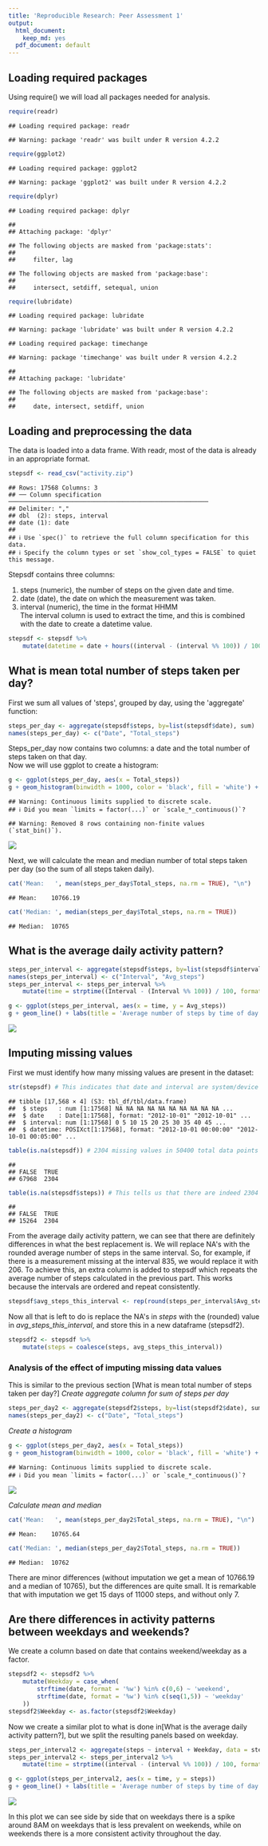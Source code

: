 ```yaml
---
title: 'Reproducible Research: Peer Assessment 1'
output:
  html_document:
    keep_md: yes
  pdf_document: default
---
```


## Loading required packages
Using require() we will load all packages needed for analysis.

```r
require(readr)
```

```
## Loading required package: readr
```

```
## Warning: package 'readr' was built under R version 4.2.2
```

```r
require(ggplot2)
```

```
## Loading required package: ggplot2
```

```
## Warning: package 'ggplot2' was built under R version 4.2.2
```

```r
require(dplyr)
```

```
## Loading required package: dplyr
```

```
## 
## Attaching package: 'dplyr'
```

```
## The following objects are masked from 'package:stats':
## 
##     filter, lag
```

```
## The following objects are masked from 'package:base':
## 
##     intersect, setdiff, setequal, union
```

```r
require(lubridate)
```

```
## Loading required package: lubridate
```

```
## Warning: package 'lubridate' was built under R version 4.2.2
```

```
## Loading required package: timechange
```

```
## Warning: package 'timechange' was built under R version 4.2.2
```

```
## 
## Attaching package: 'lubridate'
```

```
## The following objects are masked from 'package:base':
## 
##     date, intersect, setdiff, union
```

## Loading and preprocessing the data
The data is loaded into a data frame. With readr, most of the data is already in an appropriate format.  

```r
stepsdf <- read_csv("activity.zip")
```

```
## Rows: 17568 Columns: 3
## ── Column specification ────────────────────────────────────────────────────────
## Delimiter: ","
## dbl  (2): steps, interval
## date (1): date
## 
## ℹ Use `spec()` to retrieve the full column specification for this data.
## ℹ Specify the column types or set `show_col_types = FALSE` to quiet this message.
```
Stepsdf contains three columns:
1. steps (numeric), the number of steps on the given date and time. 
2. date (date), the date on which the measurement was taken.
3. interval (numeric), the time in the format HHMM  
The interval column is used to extract the time, and this is combined with the date to create a datetime value.

```r
stepsdf <- stepsdf %>%
    mutate(datetime = date + hours((interval - (interval %% 100)) / 100) + minutes(interval %% 100))
```

## What is mean total number of steps taken per day?
First we sum all values of 'steps', grouped by day, using the 'aggregate' function:

```r
steps_per_day <- aggregate(stepsdf$steps, by=list(stepsdf$date), sum)
names(steps_per_day) <- c("Date", "Total_steps")
```
Steps_per_day now contains two columns: a date and the total number of steps taken on that day.  
Now we will use ggplot to create a histogram:  

```r
g <- ggplot(steps_per_day, aes(x = Total_steps))
g + geom_histogram(binwidth = 1000, color = 'black', fill = 'white') + scale_y_discrete(limits = seq(0, 10)) + labs(title = 'Total number of steps per day', x = 'Number of steps taken', y = 'Frequency')
```

```
## Warning: Continuous limits supplied to discrete scale.
## ℹ Did you mean `limits = factor(...)` or `scale_*_continuous()`?
```

```
## Warning: Removed 8 rows containing non-finite values (`stat_bin()`).
```

![](PA1_template_files/figure-html/unnamed-chunk-5-1.png)<!-- -->
  
Next, we will calculate the mean and median number of total steps taken per day (so the sum of all steps taken daily). 

```r
cat('Mean:   ', mean(steps_per_day$Total_steps, na.rm = TRUE), "\n")
```

```
## Mean:    10766.19
```

```r
cat('Median: ', median(steps_per_day$Total_steps, na.rm = TRUE))
```

```
## Median:  10765
```

## What is the average daily activity pattern?

```r
steps_per_interval <- aggregate(stepsdf$steps, by=list(stepsdf$interval), mean, na.rm = TRUE)
names(steps_per_interval) <- c("Interval", "Avg_steps")
steps_per_interval <- steps_per_interval %>%
    mutate(time = strptime((Interval - (Interval %% 100)) / 100, format = "%H") + (Interval %% 100 * 60))

g <- ggplot(steps_per_interval, aes(x = time, y = Avg_steps))
g + geom_line() + labs(title = 'Average number of steps by time of day', x = 'Time', y = 'Average number of steps') + scale_x_datetime(date_labels = "%H:%M")
```

![](PA1_template_files/figure-html/unnamed-chunk-7-1.png)<!-- -->
  

## Imputing missing values
First we must identify how many missing values are present in the dataset:

```r
str(stepsdf) # This indicates that date and interval are system/device generated, so they are unlikely to be missing 
```

```
## tibble [17,568 × 4] (S3: tbl_df/tbl/data.frame)
##  $ steps   : num [1:17568] NA NA NA NA NA NA NA NA NA NA ...
##  $ date    : Date[1:17568], format: "2012-10-01" "2012-10-01" ...
##  $ interval: num [1:17568] 0 5 10 15 20 25 30 35 40 45 ...
##  $ datetime: POSIXct[1:17568], format: "2012-10-01 00:00:00" "2012-10-01 00:05:00" ...
```

```r
table(is.na(stepsdf)) # 2304 missing values in 50400 total data points
```

```
## 
## FALSE  TRUE 
## 67968  2304
```

```r
table(is.na(stepsdf$steps)) # This tells us that there are indeed 2304 missing values in 'steps'.
```

```
## 
## FALSE  TRUE 
## 15264  2304
```
From the average daily activity pattern, we can see that there are definitely differences in what the best replacement is. We will replace NA's with the rounded average number of steps in the same interval. So, for example, if there is a measurement missing at the interval 835, we would replace it with 206. 
To achieve this, an extra column is added to stepsdf which repeats the average number of steps calculated in the previous part. This works because the intervals are ordered and repeat consistently.  

```r
stepsdf$avg_steps_this_interval <- rep(round(steps_per_interval$Avg_steps), times = nrow(stepsdf) / nrow(steps_per_interval)) 
```
Now all that is left to do is replace the NA's in *steps* with the (rounded) value in *avg_steps_this_interval*, and store this in a new dataframe (stepsdf2).

```r
stepsdf2 <- stepsdf %>%
    mutate(steps = coalesce(steps, avg_steps_this_interval))
```
### Analysis of the effect of imputing missing data values
This is similar to the previous section [What is mean total number of steps taken per day?]
*Create aggregate column for sum of steps per day*  

```r
steps_per_day2 <- aggregate(stepsdf2$steps, by=list(stepsdf2$date), sum)
names(steps_per_day2) <- c("Date", "Total_steps")
```
*Create a histogram*  

```r
g <- ggplot(steps_per_day2, aes(x = Total_steps))
g + geom_histogram(binwidth = 1000, color = 'black', fill = 'white') + scale_y_discrete(limits = seq(0, 15)) + labs(title = 'Total number of steps per day', x = 'Number of steps taken', y = 'Frequency')
```

```
## Warning: Continuous limits supplied to discrete scale.
## ℹ Did you mean `limits = factor(...)` or `scale_*_continuous()`?
```

![](PA1_template_files/figure-html/unnamed-chunk-12-1.png)<!-- -->
  
*Calculate mean and median*

```r
cat('Mean:   ', mean(steps_per_day2$Total_steps, na.rm = TRUE), "\n")
```

```
## Mean:    10765.64
```

```r
cat('Median: ', median(steps_per_day2$Total_steps, na.rm = TRUE))
```

```
## Median:  10762
```
There are minor differences (without imputation we get a mean of 10766.19 and a median of 10765), but the differences are quite small. It is remarkable that with imputation we get 15 days of 11000 steps, and without only 7.
## Are there differences in activity patterns between weekdays and weekends?
We create a column based on date that contains weekend/weekday as a factor.

```r
stepsdf2 <- stepsdf2 %>%
    mutate(Weekday = case_when(
        strftime(date, format = '%w') %in% c(0,6) ~ 'weekend', 
        strftime(date, format = '%w') %in% c(seq(1,5)) ~ 'weekday'
    ))
stepsdf2$Weekday <- as.factor(stepsdf2$Weekday)
```
Now we create a similar plot to what is done in[What is the average daily activity pattern?], but we split the resulting panels based on weekday.  

```r
steps_per_interval2 <- aggregate(steps ~ interval + Weekday, data = stepsdf2, mean, na.rm = TRUE)
steps_per_interval2 <- steps_per_interval2 %>%
    mutate(time = strptime((interval - (interval %% 100)) / 100, format = "%H") + (interval %% 100 * 60))

g <- ggplot(steps_per_interval2, aes(x = time, y = steps))
g + geom_line() + labs(title = 'Average number of steps by time of day', x = 'Time', y = 'Average number of steps') + scale_x_datetime(date_labels = "%H:%M") + facet_grid(.~Weekday)
```

![](PA1_template_files/figure-html/unnamed-chunk-15-1.png)<!-- -->
  
In this plot we can see side by side that on weekdays there is a spike around 8AM on weekdays that is less prevalent on weekends, while on weekends there is a more consistent activity throughout the day. 
